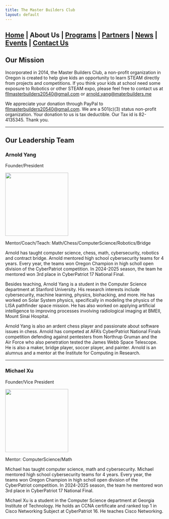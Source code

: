```yaml
---
title: The Master Builders Club
layout: default
---
```


## [Home](./index.html) | **About Us** | [Programs](./programs.html) | [Partners](./partners.html) | [News](./news.html) | [Events](./events.html) | [Contact Us](./contacts.html)

## Our Mission

Incorporated in 2014, the Master Builders Club, a non-profit organization in Oregon is created to help give kids an opportunity to learn STEAM directly from projects and competitions. If you think your kids at school need some exposure to Robotics or other STEAM expo, please feel free to contact us at fllmasterbuilders20540@gmail.com or arnold.yang@materbuilders.me

We appreciate your donation through PayPal to fllmasterbuilders20540@gmail.com. We are a 501(c)(3) status non-profit organization. Your donation to us is tax deductible. Our Tax id is 82-4135345. Thank you.

---

## Our Leadership Team

### Arnold Yang 
Founder/President

<img src="https://github.com/user-attachments/assets/2924ad64-5978-4b34-8a54-e8b0d467613b" width="200"/>

Mentor/Coach/Teach: Math/Chess/ComputerScience/Robotics/Bridge

Arnold has taught computer science, chess, math, cybersecurity, robotics and contract bridge. Arnold mentored high school cybersecurity teams for 4 years. Every year, the teams won Oregon Champion in high scholl open division of the CyberPatriot competition. In 2024-2025 season, the team he mentored won 3rd place in CyberPatriot 17 National Final.

Besides teaching, Arnold Yang is a student in the Computer Science department at Stanford University. His research interests include cybersecurity, machine learning, physics, biohacking, and more. He has worked on Solar System physics, specifically in modeling the physics of the LISA pathfinder space mission. He has also worked on applying artificial intelligence to improving processes involving radiological imaging at BMEII, Mount Sinai Hospital. 

Arnold Yang is also an ardent chess player and passionate about software issues in chess. Arnold has competed at AFA’s CyberPatriot National Finals competition defending against pentesters from Northrup Gruman and the Air Force who also penetration tested the James Webb Space Telescope. He is also a maker, bridge player, soccer player, and painter. Arnold is an alumnus and a mentor at the Institute for Computing in Research.

---

### Michael Xu
Founder/Vice President

<img src="https://github.com/user-attachments/assets/26b85b4c-316d-4b83-aba0-507b56822393" width="200"/>

Mentor: ComputerScience/Math

Michael has taught computer science, math and cybersecurity. Michael mentored high school cybersecurity teams for 4 years. Every year, the teams won Oregon Champion in high scholl open division of the CyberPatriot competition. In 2024-2025 season, the team he mentored won 3rd place in CyberPatriot 17 National Final.

Michael Xu is a student in the Computer Science department at Georgia Institute of Technology. He holds an CCNA certificate and ranked top 1 in Cisco Networking Subject at CyberPatriot 16. He teaches Cisco Networking. 

